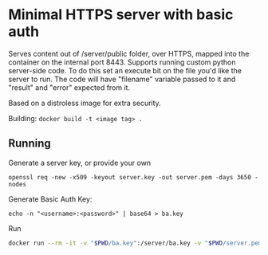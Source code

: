 # Minimal HTTPS server with basic auth


Serves content out of /server/public folder, over HTTPS, mapped into the container on the internal port 8443.
Supports running custom python server-side code. To do this set an execute bit on the file you'd like the server to run. The code will have "filename" variable passed to it and "result" and "error" expected from it.

Based on a distroless image for extra security.

Building: `docker build -t <image tag> .`

## Running

Generate a server key, or provide your own

	openssl req -new -x509 -keyout server.key -out server.pem -days 3650 -nodes

Generate Basic Auth Key:

	echo -n "<username>:<password>" | base64 > ba.key

Run

```bash
docker run --rm -it -v "$PWD/ba.key":/server/ba.key -v "$PWD/server.pem":/server/server.pem -v "$PWD/server.key":/server/server.key  -v "$PWD/public/":/server/public/ -p 4545:8443 alexivkin/secure-micro-server
```

